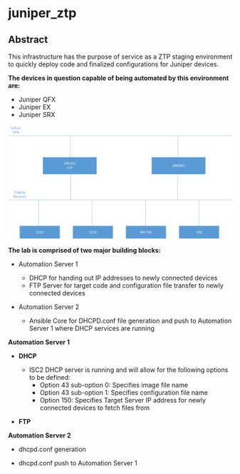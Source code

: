 # juniper_ztp

## **Abstract**
This infrastructure has the purpose of service as a ZTP staging environment to quickly deploy code and finalized configurations for Juniper devices.

**The devices in question capable of being automated by this environment are:**
* Juniper QFX
* Juniper EX
* Juniper SRX

![Alt text](images/ztp_staging.png?raw=true "Title")

**The lab is comprised of two major building blocks:**
* Automation Server 1
  * DHCP for handing out IP addresses to newly connected devices
  * FTP Server for target code and configuration file transfer to newly connected devices

* Automation Server 2
  * Ansible Core for DHCPD.conf file generation and push to Automation Server 1 where DHCP services are running

**Automation Server 1**
* **DHCP**
  * ISC2 DHCP server is running and will allow for the following options to be defined:
    * Option 43 sub-option 0: Specifies image file name
    * Option 43 sub-option 1: Specifies configuration file name
    * Option 150: Specifies Target Server IP address for newly connected devices to fetch files from 
     

* **FTP**

**Automation Server 2**

* dhcpd.conf generation

* dhcpd.conf push to Automation Server 1

